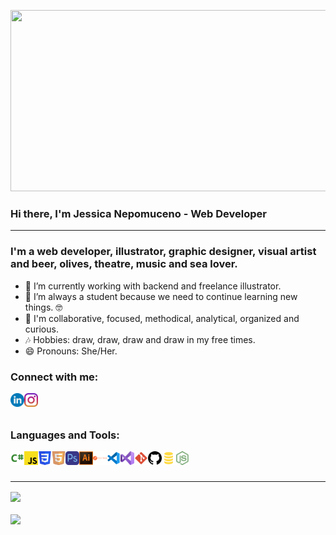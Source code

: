 <p align="center">
  <img src="https://super.abril.com.br/wp-content/uploads/2016/09/super_imggato_digitando_0.gif" width="800" height="290">
</p>

### Hi there, I'm Jessica Nepomuceno - Web Developer

---

### I'm a web developer, illustrator, graphic designer, visual artist and beer, olives, theatre, music and sea lover.

- 🔭 I’m currently working with backend and freelance illustrator.
- 🌱 I’m always a student because we need to continue learning new things. 🤓
- 👯 I'm collaborative, focused, methodical, analytical, organized and curious.
- 🎶 Hobbies: draw, draw, draw and draw in my free times.
- 😄 Pronouns: She/Her.

### Connect with me:

[<img align="left" alt="JessicaNepomuceno | LinkedIn" width="22px" src="./linkedin.svg" />][linkedin]
[<img align="left" alt="JessicaNepomuceno | Instagram" width="22px" src="./instagram.svg" />][instagram]

<br />
<br />

### Languages and Tools:

<img align="left" alt="CSharp" width="22px" src="./csharp.svg" />
<img align="left" alt="JavaScript" width="22px" src="./javascript.svg" />
<img align="left" alt="Css3" width="22px" src="./css3.svg" />
<img align="left" alt="Html5" width="22px" src="./html5.svg" />
<img align="left" alt="Photoshop" width="22px" src="./photoshop.svg" />
<img align="left" alt="Illustrator" width="22px" src="./illustrator.svg" />
<img align="left" alt="Postman" width="22px" src="./postman.svg" />
<img align="left" alt="VS Code" width="22px" src="./vscode.svg" />
<img align="left" alt="Visual Studio" width="22px" src="./visualstudio.svg" />
<img align="left" alt="Git" width="22px" src="./git.svg" />
<img align="left" alt="GitHub" width="22px" src="./github.svg" />
<img align="left" alt="SQL" width="22px" src="./sql.svg" />
<img align="left" alt="Node" width="22px" src="./node.svg" />


<br />
<br />

---

  <a href="https://github.com/JessicaNepomuceno">
  <img align="center" height="140em" src="https://github-readme-stats.vercel.app/api/top-langs/?username=JessicaNepomuceno&layout=compact&langs_count=7&theme=dracula"/>

  
<br />
<br />


  <img align="center" height="140em" src="https://github-readme-stats.vercel.app/api?username=JessicaNepomuceno&show_icons=true&theme=dracula&include_all_commits=true&count_private=true"/>

  
  
[linkedin]: https://www.linkedin.com/in/jessicanepomuceno/
[instagram]: https://www.instagram.com/nepomuceno_art/
